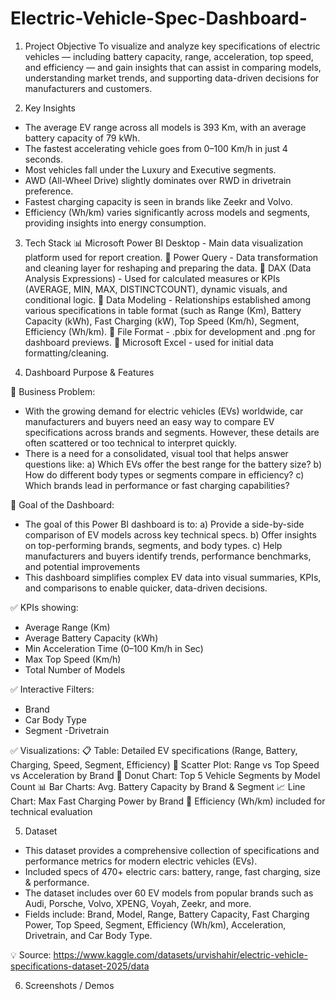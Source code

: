 # Electric-Vehicle-Spec-Dashboard-

1. Project Objective
To visualize and analyze key specifications of electric vehicles — including battery capacity, range, acceleration, top speed, and efficiency — and gain insights that can assist in comparing models, understanding market trends, and supporting data-driven decisions for manufacturers and customers.

2. Key Insights
- The average EV range across all models is 393 Km, with an average battery capacity of 79 kWh.
- The fastest accelerating vehicle goes from 0–100 Km/h in just 4 seconds.
- Most vehicles fall under the Luxury and Executive segments.
- AWD (All-Wheel Drive) slightly dominates over RWD in drivetrain preference.
- Fastest charging capacity is seen in brands like Zeekr and Volvo.
- Efficiency (Wh/km) varies significantly across models and segments, providing insights into energy consumption.

3. Tech Stack
📊 Microsoft Power BI Desktop - Main data visualization platform used for report creation.
📂 Power Query - Data transformation and cleaning layer for reshaping and preparing the data.
🧠 DAX (Data Analysis Expressions) - Used for calculated measures or KPIs (AVERAGE, MIN, MAX, DISTINCTCOUNT), dynamic visuals, and conditional logic.
📝 Data Modeling - Relationships established among various specifications in table format (such as Range (Km), Battery Capacity (kWh), Fast Charging (kW), Top Speed (Km/h), Segment, Efficiency (Wh/km).
📁 File Format - .pbix for development and .png for dashboard previews.
📗 Microsoft Excel - used for initial data formatting/cleaning.

4. Dashboard Purpose & Features
   
🎯 Business Problem:
- With the growing demand for electric vehicles (EVs) worldwide, car manufacturers and buyers need an easy way to compare EV specifications across brands and segments. However, these details are often scattered or too technical to interpret quickly.
- There is a need for a consolidated, visual tool that helps answer questions like:
a) Which EVs offer the best range for the battery size?
b) How do different body types or segments compare in efficiency?
c) Which brands lead in performance or fast charging capabilities?

🧭 Goal of the Dashboard:
- The goal of this Power BI dashboard is to:
a) Provide a side-by-side comparison of EV models across key technical specs.
b) Offer insights on top-performing brands, segments, and body types.
c) Help manufacturers and buyers identify trends, performance benchmarks, and potential improvements
- This dashboard simplifies complex EV data into visual summaries, KPIs, and comparisons to enable quicker, data-driven decisions.  
   
✅ KPIs showing:
- Average Range (Km)
- Average Battery Capacity (kWh)
- Min Acceleration Time (0–100 Km/h in Sec)
- Max Top Speed (Km/h)
- Total Number of Models
  
✅ Interactive Filters:
- Brand
- Car Body Type
- Segment
-Drivetrain

✅ Visualizations:
📋 Table: Detailed EV specifications (Range, Battery, Charging, Speed, Segment, Efficiency)
🎯 Scatter Plot: Range vs Top Speed vs Acceleration by Brand
🍩 Donut Chart: Top 5 Vehicle Segments by Model Count
📊 Bar Charts: Avg. Battery Capacity by Brand & Segment
📈 Line Chart: Max Fast Charging Power by Brand
🧭 Efficiency (Wh/km) included for technical evaluation
  
5. Dataset
- This dataset provides a comprehensive collection of specifications and performance metrics for modern electric vehicles (EVs).
- Included specs of 470+ electric cars: battery, range, fast charging, size & performance.
- The dataset includes over 60 EV models from popular brands such as Audi, Porsche, Volvo, XPENG, Voyah, Zeekr, and more.
- Fields include: Brand, Model, Range, Battery Capacity, Fast Charging Power, Top Speed, Segment, Efficiency (Wh/km), Acceleration, Drivetrain, and Car Body Type.
  
💡 Source: https://www.kaggle.com/datasets/urvishahir/electric-vehicle-specifications-dataset-2025/data

6. Screenshots / Demos

   
  
  
